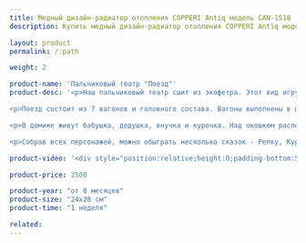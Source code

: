 ```yaml
---
title: Медный дизайн-радиатор отопления COPPERI Antiq модель CAN-1518
description: Купить медный дизайн-радиатор отопления COPPERI Antiq модель CAN-1518 по цене производителя в Москве.

layout: product
permalink: /:path

weight: 2

product-name: 'Пальчиковый театр "Поезд"'
product-desc: '<p>Наш пальчиковый театр сшит из экофетра. Этот вид игрушек позволяет развить у детей воображение - детки от 3 лет уже могут придумывать свои истории и приключения. Малышам же будет интересно наблюдать за яркими пальчиковыми зверятами - с нашими игрушками можно отвлечь кроху от неприятных ощущений на приеме у врача, или привлечь внимание на фотосессии.</p>

<p>Поезд состоит из 7 вагонов и головного состава. Вагоны выполнены в цветах радуги. На каждом нашита определенная еда для зверей - можно поиграть в “кто что ест”. Вагоны соединяются различными застежками - пуговка, фастекс, кнопка, магнит, липучка, шнуровка и ремешок. Все колесики крутятся.</p>

<p>В домике живут бабушка, дедушка, внучка и курочка. Над окошком расположилась полочка с бабушкиными запасами вкусностей.</p>

<p>Собрав всех персонажей, можно обыграть несколько сказок - Репку, Курочку Рябу, Красную Шапочку, Теремок, Звери в яме, Колобок и другие. Нужно лишь добавить чуточку фантазии, узнать с малышом, каких деталей и героев не хватает для той или иной сказки, и придумать вместе с ним решение.</p>'

product-video: '<div style="position:relative;height:0;padding-bottom:56.25%"><iframe src="https://www.youtube.com/embed/jbVzDgZSyok?ecver=2" width="640" height="360" frameborder="0" style="position:absolute;width:100%;height:100%;left:0" allowfullscreen></iframe></div>'

product-price: 2500

product-year: "от 0 месяцев"
product-size: "24х28 см"
product-time: "1 неделя"

related:
---
```

	